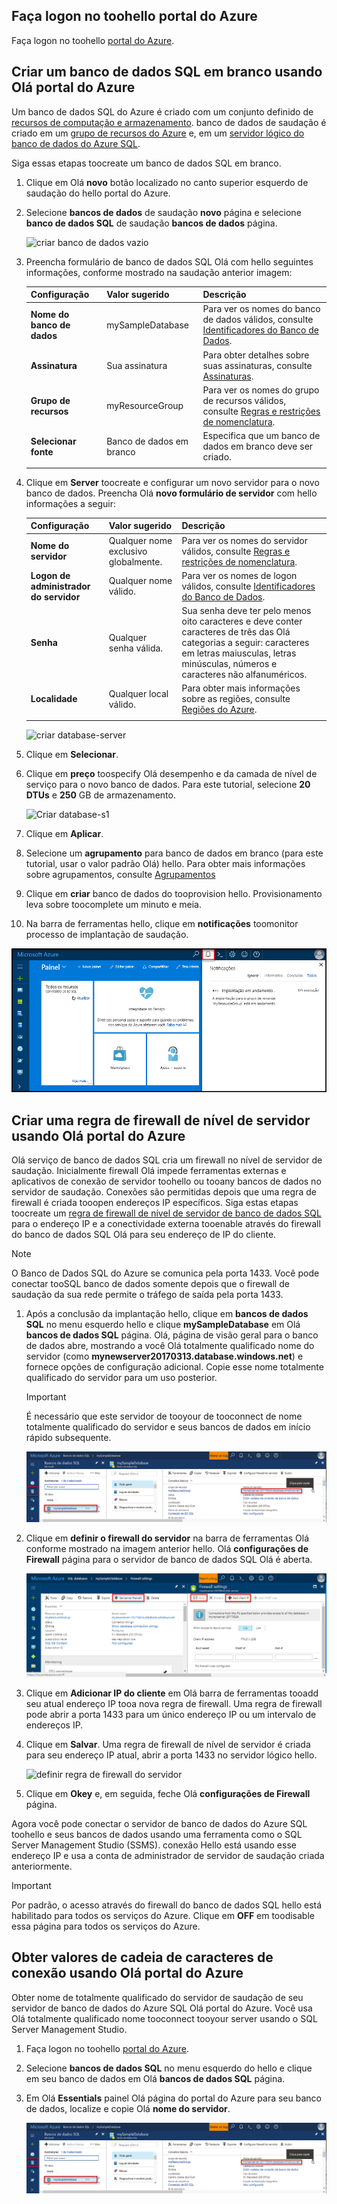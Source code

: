 ## <a name="log-in-toohello-azure-portal"></a>Faça logon no toohello portal do Azure

Faça logon no toohello [portal do Azure](https://portal.azure.com/).

## <a name="create-a-blank-sql-database-using-hello-azure-portal"></a>Criar um banco de dados SQL em branco usando Olá portal do Azure

Um banco de dados SQL do Azure é criado com um conjunto definido de [recursos de computação e armazenamento](../articles/sql-database/sql-database-service-tiers.md). banco de dados de saudação é criado em um [grupo de recursos do Azure](../articles/azure-resource-manager/resource-group-overview.md) e, em um [servidor lógico do banco de dados do Azure SQL](../articles/sql-database/sql-database-features.md). 

Siga essas etapas toocreate um banco de dados SQL em branco. 

1. Clique em Olá **novo** botão localizado no canto superior esquerdo de saudação do hello portal do Azure.

2. Selecione **bancos de dados** de saudação **novo** página e selecione **banco de dados SQL** de saudação **bancos de dados** página. 

   ![criar banco de dados vazio](../articles/sql-database/media/sql-database-design-first-database/create-empty-database.png)

3. Preencha formulário de banco de dados SQL Olá com hello seguintes informações, conforme mostrado na saudação anterior imagem:   

   | Configuração | Valor sugerido | Descrição |
   | --------| --------------- | ----------- | 
   | **Nome do banco de dados** | mySampleDatabase | Para ver os nomes do banco de dados válidos, consulte [Identificadores do Banco de Dados](https://docs.microsoft.com/sql/relational-databases/databases/database-identifiers). | 
   | **Assinatura** | Sua assinatura  | Para obter detalhes sobre suas assinaturas, consulte [Assinaturas](https://account.windowsazure.com/Subscriptions). |
   | **Grupo de recursos** | myResourceGroup | Para ver os nomes do grupo de recursos válidos, consulte [Regras e restrições de nomenclatura](https://docs.microsoft.com/azure/architecture/best-practices/naming-conventions). |
   | **Selecionar fonte** | Banco de dados em branco | Especifica que um banco de dados em branco deve ser criado. |
   ||||

4. Clique em **Server** toocreate e configurar um novo servidor para o novo banco de dados. Preencha Olá **novo formulário de servidor** com hello informações a seguir: 

   | Configuração | Valor sugerido | Descrição |
   | --------| --------------- | ----------- | 
   | **Nome do servidor** | Qualquer nome exclusivo globalmente. | Para ver os nomes do servidor válidos, consulte [Regras e restrições de nomenclatura](https://docs.microsoft.com/azure/architecture/best-practices/naming-conventions). | 
   | **Logon de administrador do servidor** | Qualquer nome válido. | Para ver os nomes de logon válidos, consulte [Identificadores do Banco de Dados](https://docs.microsoft.com/sql/relational-databases/databases/database-identifiers).|
   | **Senha** | Qualquer senha válida. | Sua senha deve ter pelo menos oito caracteres e deve conter caracteres de três das Olá categorias a seguir: caracteres em letras maiusculas, letras minúsculas, números e caracteres não alfanuméricos. |
   | **Localidade** | Qualquer local válido. | Para obter mais informações sobre as regiões, consulte [Regiões do Azure](https://azure.microsoft.com/regions/). |
   ||||

   ![criar database-server](../articles/sql-database/media/sql-database-design-first-database/create-database-server.png)

5. Clique em **Selecionar**.

6. Clique em **preço** toospecify Olá desempenho e da camada de nível de serviço para o novo banco de dados. Para este tutorial, selecione **20 DTUs** e **250** GB de armazenamento.

   ![Criar database-s1](../articles/sql-database/media/sql-database-design-first-database/create-empty-database-pricing-tier.png)

7. Clique em **Aplicar**.  

8. Selecione um **agrupamento** para banco de dados em branco (para este tutorial, usar o valor padrão Olá) hello. Para obter mais informações sobre agrupamentos, consulte [Agrupamentos](https://docs.microsoft.com/sql/t-sql/statements/collations)

9. Clique em **criar** banco de dados do tooprovision hello. Provisionamento leva sobre toocomplete um minuto e meia. 

10. Na barra de ferramentas hello, clique em **notificações** toomonitor processo de implantação de saudação.

   ![notificação](../articles/sql-database/media/sql-database-get-started-portal/notification.png)

## <a name="create-a-server-level-firewall-rule-using-hello-azure-portal"></a>Criar uma regra de firewall de nível de servidor usando Olá portal do Azure

Olá serviço de banco de dados SQL cria um firewall no nível de servidor de saudação. Inicialmente firewall Olá impede ferramentas externas e aplicativos de conexão de servidor toohello ou tooany bancos de dados no servidor de saudação. Conexões são permitidas depois que uma regra de firewall é criada tooopen endereços IP específicos. Siga estas etapas toocreate um [regra de firewall de nível de servidor de banco de dados SQL](../articles/sql-database/sql-database-firewall-configure.md) para o endereço IP e a conectividade externa tooenable através do firewall do banco de dados SQL Olá para seu endereço de IP do cliente. 


> [!NOTE]
> O Banco de Dados SQL do Azure se comunica pela porta 1433. Você pode conectar tooSQL banco de dados somente depois que o firewall de saudação da sua rede permite o tráfego de saída pela porta 1433.


1. Após a conclusão da implantação hello, clique em **bancos de dados SQL** no menu esquerdo hello e clique **mySampleDatabase** em Olá **bancos de dados SQL** página. Olá, página de visão geral para o banco de dados abre, mostrando a você Olá totalmente qualificado nome do servidor (como **mynewserver20170313.database.windows.net**) e fornece opções de configuração adicional. Copie esse nome totalmente qualificado do servidor para um uso posterior.

   > [!IMPORTANT]
   > É necessário que este servidor de tooyour de tooconnect de nome totalmente qualificado do servidor e seus bancos de dados em início rápido subsequente.
   > 

   ![nome do servidor](../articles/sql-database/media/sql-database-get-started-portal/server-name.png) 

2. Clique em **definir o firewall do servidor** na barra de ferramentas Olá conforme mostrado na imagem anterior hello. Olá **configurações de Firewall** página para o servidor de banco de dados SQL Olá é aberta. 

   ![regra de firewall do servidor](../articles/sql-database/media/sql-database-get-started-portal/server-firewall-rule.png) 


3. Clique em **Adicionar IP do cliente** em Olá barra de ferramentas tooadd seu atual endereço IP tooa nova regra de firewall. Uma regra de firewall pode abrir a porta 1433 para um único endereço IP ou um intervalo de endereços IP.

4. Clique em **Salvar**. Uma regra de firewall de nível de servidor é criada para seu endereço IP atual, abrir a porta 1433 no servidor lógico hello.

   ![definir regra de firewall do servidor](../articles/sql-database/media/sql-database-get-started-portal/server-firewall-rule-set.png) 

4. Clique em **Okey** e, em seguida, feche Olá **configurações de Firewall** página.

Agora você pode conectar o servidor de banco de dados do Azure SQL toohello e seus bancos de dados usando uma ferramenta como o SQL Server Management Studio (SSMS). conexão Hello está usando esse endereço IP e usa a conta de administrador de servidor de saudação criada anteriormente.


> [!IMPORTANT]
> Por padrão, o acesso através do firewall do banco de dados SQL hello está habilitado para todos os serviços do Azure. Clique em **OFF** em toodisable essa página para todos os serviços do Azure.


## <a name="get-connection-string-values-using-hello-azure-portal"></a>Obter valores de cadeia de caracteres de conexão usando Olá portal do Azure

Obter nome de totalmente qualificado do servidor de saudação de seu servidor de banco de dados do Azure SQL Olá portal do Azure. Você usa Olá totalmente qualificado nome tooconnect tooyour server usando o SQL Server Management Studio.

1. Faça logon no toohello [portal do Azure](https://portal.azure.com/).

2. Selecione **bancos de dados SQL** no menu esquerdo do hello e clique em seu banco de dados em Olá **bancos de dados SQL** página. 

3. Em Olá **Essentials** painel Olá página do portal do Azure para seu banco de dados, localize e copie Olá **nome do servidor**.

   ![informações da conexão](../articles/sql-database/media/sql-database-get-started-portal/server-name.png) 

